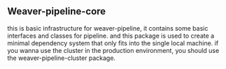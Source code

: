 ## Weaver-pipeline-core
this is basic infrastructure for weaver-pipeline, it contains some basic interfaces and classes for pipeline.
and this package is used to create a minimal dependency system that only fits into the single local machine.
if you wanna use the cluster in the production environment, you should use the weaver-pipeline-cluster package.
